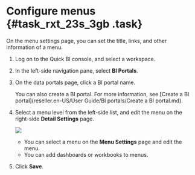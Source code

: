 # Configure menus {#task_rxt_23s_3gb .task}

On the menu settings page, you can set the title, links, and other information of a menu.

1.  Log on to the Quick BI console, and select a workspace. 
2.  In the left-side navigation pane, select **BI Portals**. 
3.  On the data portals page, click a BI portal name. 

    You can also create a BI portal. For more information, see [Create a BI portal](reseller.en-US/User Guide/BI portals/Create a BI portal.md).

4.  Select a menu level from the left-side list, and edit the menu on the right-side **Detail Settings** page. 

    ![](http://static-aliyun-doc.oss-cn-hangzhou.aliyuncs.com/assets/img/88741/155609495936199_en-US.png)

    -   You can select a menu on the **Menu Settings** page and edit the menu.
    -   You can add dashboards or workbooks to menus.
5.  Click **Save**. 

